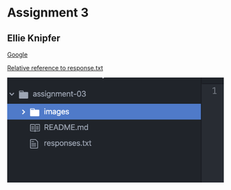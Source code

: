 # Assignment 3
## Ellie Knipfer

[Google](www.google.com)

[Relative reference to response.txt](../assignment-03/responses.txt)

![Screenshot](./assignment-03/images/atom-screenshot-1.png)
